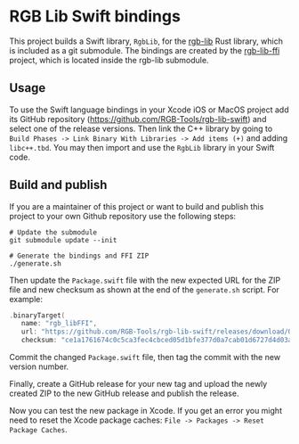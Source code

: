# RGB Lib Swift bindings

This project builds a Swift library, `RgbLib`, for the [rgb-lib]
Rust library, which is included as a git submodule. The bindings are created by
the [rgb-lib-ffi] project, which is located inside the rgb-lib submodule.

## Usage

To use the Swift language bindings in your Xcode iOS or MacOS project add
its GitHub repository (https://github.com/RGB-Tools/rgb-lib-swift) and select
one of the release versions.
Then link the C++ library by going to
`Build Phases -> Link Binary With Libraries -> Add items (+)` and adding
`libc++.tbd`.
You may then import and use the `RgbLib` library in your Swift code.

## Build and publish

If you are a maintainer of this project or want to build and publish this
project to your own Github repository use the following steps:

```shell
# Update the submodule
git submodule update --init

# Generate the bindings and FFI ZIP
./generate.sh
```

Then update the `Package.swift` file with the new expected URL for the ZIP
file and new checksum as shown at the end of the `generate.sh` script.
For example:
```swift
.binaryTarget(
   name: "rgb_libFFI",
   url: "https://github.com/RGB-Tools/rgb-lib-swift/releases/download/0.1.1/rgb_libFFI.xcframework.zip",
   checksum: "ce1a1761674c0c5ca3fec4cbced05d1bfe377d0a7cab01d6727d4d03a2fab248"),
```

Commit the changed `Package.swift` file, then tag the commit with the new
version number.

Finally, create a GitHub release for your new tag and upload the newly created
ZIP to the new GitHub release and publish the release.

Now you can test the new package in Xcode.
If you get an error you might need to reset the Xcode package caches:
`File -> Packages -> Reset Package Caches`.


[rgb-lib]: https://github.com/RGB-Tools/rgb-lib
[rgb-lib-ffi]: https://github.com/RGB-Tools/rgb-lib/tree/master/rgb-lib-ffi
